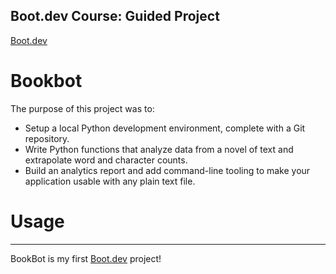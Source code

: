 ## Boot.dev Course: Guided Project ##
<a href="https://www.boot.dev/">Boot.dev</a>
# Bookbot #
The purpose of this project was to:
- Setup a local Python development environment, complete with a Git repository.
- Write Python functions that analyze data from a novel of text and extrapolate word and character counts.
- Build an analytics report and add command-line tooling to make your application usable with any plain text file.
# Usage


---
BookBot is my first [Boot.dev](https://www.boot.dev) project!
